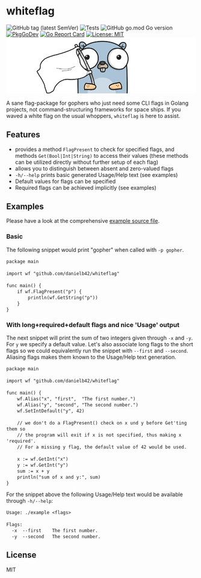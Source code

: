 # whiteflag

![GitHub tag (latest SemVer)](https://img.shields.io/github/v/tag/danielb42/whiteflag)
![Tests](https://github.com/danielb42/whiteflag/workflows/Tests/badge.svg)
![GitHub go.mod Go version](https://img.shields.io/github/go-mod/go-version/danielb42/whiteflag)
[![PkgGoDev](https://pkg.go.dev/badge/github.com/danielb42/whiteflag)](https://pkg.go.dev/github.com/danielb42/whiteflag)
[![Go Report Card](https://goreportcard.com/badge/github.com/danielb42/whiteflag)](https://goreportcard.com/report/github.com/danielb42/whiteflag)
[![License: MIT](https://img.shields.io/badge/License-MIT-green.svg)](https://opensource.org/licenses/MIT)  
![Whiteflag Gopher](https://raw.githubusercontent.com/danielb42/whiteflag/master/whiteflag.png)

A sane flag-package for gophers who just need some CLI flags in Golang projects, not command-structuring frameworks for space ships. If you waved a white flag on the usual whoppers, `whiteflag` is here to assist.

## Features

- provides a method `FlagPresent` to check for specified flags, and methods `Get(Bool|Int|String)` to access their values (these methods can be utilized directly without further setup of each flag)
- allows you to distinguish between absent and zero-valued flags
- `-h/--help` prints basic generated Usage/Help text (see examples)
- Default values for flags can be specified
- Required flags can be achieved implicitly (see examples)

## Examples

Please have a look at the comprehensive [example source file](example/example.go).  

### Basic

The following snippet would print "gopher" when called with `-p gopher`.

```golang
package main

import wf "github.com/danielb42/whiteflag"

func main() {
    if wf.FlagPresent("p") {
        println(wf.GetString("p"))
    }
}
```

### With long+required+default flags and nice 'Usage' output

The next snippet will print the sum of two integers given through `-x` and `-y`. For `y` we specify a default value. Let's also associate long flags to the short flags so we could equivalently run the snippet with `--first` and `--second`. Aliasing flags makes them known to the Usage/Help text generation.

```golang
package main

import wf "github.com/danielb42/whiteflag"

func main() {
    wf.Alias("x", "first",  "The first number.")
    wf.Alias("y", "second", "The second number.")
    wf.SetIntDefault("y", 42)

    // we don't do a FlagPresent() check on x und y before Get'ting them so
    // the program will exit if x is not specified, thus making x 'required'.
    // For a missing y flag, the default value of 42 would be used.

    x := wf.GetInt("x")
    y := wf.GetInt("y")
    sum := x + y
    println("sum of x and y:", sum)
}
```

For the snippet above the following Usage/Help text would be available through `-h/--help`:

```golang
Usage: ./example <flags>

Flags:
  -x  --first    The first number.
  -y  --second   The second number.
```

## License

MIT
